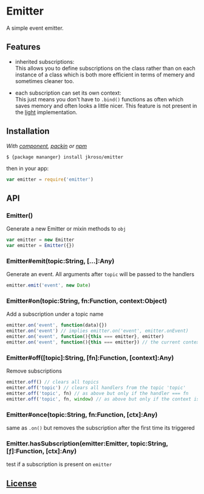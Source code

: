 # Emitter

A simple event emitter.

## Features

- inherited subscriptions:  
This allows you to define subscriptions on the class rather than on each instance of a class which is both more efficient in terms of memery and sometimes cleaner too.

- each subscription can set its own context:  
This just means you don't have to `.bind()` functions as often which saves memory and often looks a little nicer. This feature is not present in the [light](light.js) implementation.

## Installation

_With [component](//github.com/component/component), [packin](//github.com/jkroso/packin) or [npm](//github.com/isaacs/npm)_  

    $ {package mananger} install jkroso/emitter

then in your app:

```javascript
var emitter = require('emitter')
```

## API

### Emitter()

  Generate a new Emitter or mixin methods to `obj`

```js
var emitter = new Emitter
var emitter = Emitter({})
```

### Emitter#emit(topic:String, [...]:Any)

  Generate an event. All arguments after `topic` will be passed to
  the handlers

```js
emitter.emit('event', new Date)
```

### Emitter#on(topic:String, fn:Function, context:Object)

  Add a subscription under a topic name

```js
emitter.on('event', function(data){})
emitter.on('event') // implies emitter.on('event', emitter.onEvent)
emitter.on('event', function(){this === emitter}, emitter)
emitter.on('event', function(){this === emitter}) // the current context is the default
```

### Emitter#off([topic]:String, [fn]:Function, [context]:Any)

  Remove subscriptions

```js
emitter.off() // clears all topics
emitter.off('topic') // clears all handlers from the topic 'topic'
emitter.off('topic', fn) // as above but only if the handler === fn
emitter.off('topic', fn, window) // as above but only if the context is `window`
```

### Emitter#once(topic:String, fn:Function, [ctx]:Any)

  same as `.on()` but removes the subscription after
  the first time its triggered

### Emitter.hasSubscription(emitter:Emitter, topic:String, [ƒ]:Function, [ctx]:Any)

  test if a subscription is present on `emitter`

## [License](License)